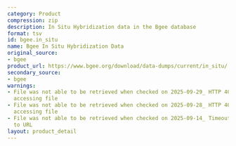 ```yaml
---
category: Product
compression: zip
description: In Situ Hybridization data in the Bgee database
format: tsv
id: bgee.in_situ
name: Bgee In Situ Hybridization Data
original_source:
- bgee
product_url: https://www.bgee.org/download/data-dumps/current/in_situ/
secondary_source:
- bgee
warnings:
- File was not able to be retrieved when checked on 2025-09-29_ HTTP 404 error when
  accessing file
- File was not able to be retrieved when checked on 2025-09-28_ HTTP 404 error when
  accessing file
- File was not able to be retrieved when checked on 2025-09-14_ Timeout connecting
  to URL
layout: product_detail
---
```

